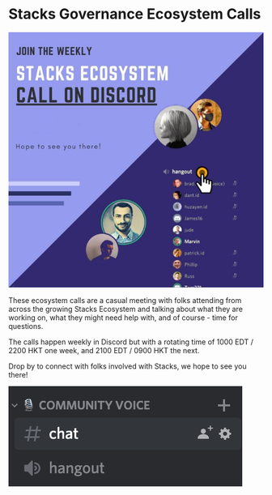 # Stacks Governance Ecosystem Calls

![Stacks Governance Ecosystem Calls Poster](stacks_ecosystem_call_poster.jpg)

These ecosystem calls are a casual meeting with folks attending from across the growing Stacks Ecosystem and talking about what they are working on, what they might need help with, and of course - time for questions.

The calls happen weekly in Discord but with a rotating time of 1000 EDT / 2200 HKT one week, and 2100 EDT / 0900 HKT the next.

Drop by to connect with folks involved with Stacks, we hope to see you there!

![Community Voice Chat](community_voice_chat.png)
